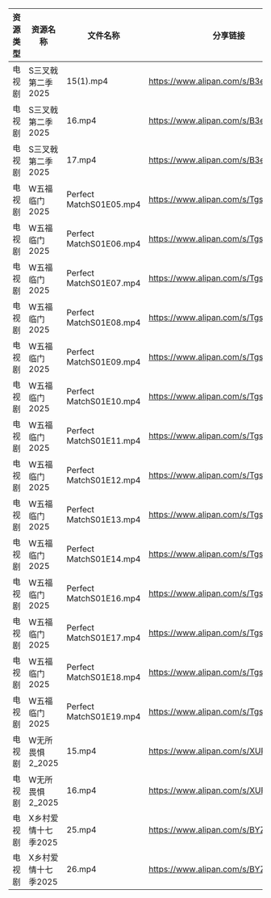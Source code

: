 | 资源类型 | 资源名称         | 文件名称                    | 分享链接                                 | 更新时间                |
| ---- | ------------ | ----------------------- | ------------------------------------ | ------------------- |
| 电视剧  | S三叉戟第二季2025  | 15(1).mp4               | https://www.alipan.com/s/B3ebm9HbnkE | 2025-02-04 00:06:32 |
| 电视剧  | S三叉戟第二季2025  | 16.mp4                  | https://www.alipan.com/s/B3ebm9HbnkE | 2025-02-04 00:06:32 |
| 电视剧  | S三叉戟第二季2025  | 17.mp4                  | https://www.alipan.com/s/B3ebm9HbnkE | 2025-02-04 00:06:32 |
| 电视剧  | W五福临门2025    | Perfect MatchS01E05.mp4 | https://www.alipan.com/s/TgsxKagWFvt | 2025-02-04 00:06:37 |
| 电视剧  | W五福临门2025    | Perfect MatchS01E06.mp4 | https://www.alipan.com/s/TgsxKagWFvt | 2025-02-04 00:06:37 |
| 电视剧  | W五福临门2025    | Perfect MatchS01E07.mp4 | https://www.alipan.com/s/TgsxKagWFvt | 2025-02-04 00:06:37 |
| 电视剧  | W五福临门2025    | Perfect MatchS01E08.mp4 | https://www.alipan.com/s/TgsxKagWFvt | 2025-02-04 00:06:37 |
| 电视剧  | W五福临门2025    | Perfect MatchS01E09.mp4 | https://www.alipan.com/s/TgsxKagWFvt | 2025-02-04 00:06:36 |
| 电视剧  | W五福临门2025    | Perfect MatchS01E10.mp4 | https://www.alipan.com/s/TgsxKagWFvt | 2025-02-04 00:06:36 |
| 电视剧  | W五福临门2025    | Perfect MatchS01E11.mp4 | https://www.alipan.com/s/TgsxKagWFvt | 2025-02-04 00:06:36 |
| 电视剧  | W五福临门2025    | Perfect MatchS01E12.mp4 | https://www.alipan.com/s/TgsxKagWFvt | 2025-02-04 00:06:36 |
| 电视剧  | W五福临门2025    | Perfect MatchS01E13.mp4 | https://www.alipan.com/s/TgsxKagWFvt | 2025-02-04 00:06:36 |
| 电视剧  | W五福临门2025    | Perfect MatchS01E14.mp4 | https://www.alipan.com/s/TgsxKagWFvt | 2025-02-04 00:06:35 |
| 电视剧  | W五福临门2025    | Perfect MatchS01E16.mp4 | https://www.alipan.com/s/TgsxKagWFvt | 2025-02-04 00:06:35 |
| 电视剧  | W五福临门2025    | Perfect MatchS01E17.mp4 | https://www.alipan.com/s/TgsxKagWFvt | 2025-02-04 00:06:35 |
| 电视剧  | W五福临门2025    | Perfect MatchS01E18.mp4 | https://www.alipan.com/s/TgsxKagWFvt | 2025-02-04 00:06:35 |
| 电视剧  | W五福临门2025    | Perfect MatchS01E19.mp4 | https://www.alipan.com/s/TgsxKagWFvt | 2025-02-04 00:06:34 |
| 电视剧  | W无所畏惧2_2025  | 15.mp4                  | https://www.alipan.com/s/XURudc6hWGh | 2025-02-04 00:06:42 |
| 电视剧  | W无所畏惧2_2025  | 16.mp4                  | https://www.alipan.com/s/XURudc6hWGh | 2025-02-04 00:06:42 |
| 电视剧  | X乡村爱情十七季2025 | 25.mp4                  | https://www.alipan.com/s/BYZoWqmYxdR | 2025-02-04 18:06:53 |
| 电视剧  | X乡村爱情十七季2025 | 26.mp4                  | https://www.alipan.com/s/BYZoWqmYxdR | 2025-02-04 18:06:52 |
